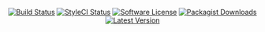 <p align="center">
<a href="https://github.com/serv-tec/instagram-rest-api/actions?query=workflow%3ATests"><img src="https://img.shields.io/github/actions/workflow/status/serv-tec/instagram-rest-api/tests.yml?label=Tests&style=flat-square" alt="Build Status"></img></a>
<a href="https://github.styleci.io/repos/6816335"><img src="https://github.styleci.io/repos/6816335/shield" alt="StyleCI Status"></img></a>
<a href="LICENSE"><img src="https://img.shields.io/badge/license-MIT-brightgreen?style=flat-square" alt="Software License"></img></a>
<a href="https://packagist.org/packages/m4tthumphrey/php-gitlab-api"><img src="https://img.shields.io/packagist/dt/m4tthumphrey/php-gitlab-api?style=flat-square" alt="Packagist Downloads"></img></a>
<a href="https://github.com/serv-tec/instagram-rest-api/releases"><img src="https://img.shields.io/github/release/serv-tec/instagram-rest-api?style=flat-square" alt="Latest Version"></img></a>
</p>
